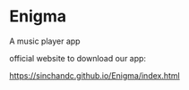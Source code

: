 # Enigma
 A music player app
 
 
official website to download our app:


https://sinchandc.github.io/Enigma/index.html
